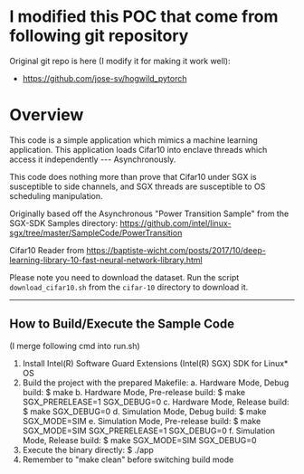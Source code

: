 # I modified this POC that come from following git repository 

Original git repo is here (I modify it for making it work well):

- https://github.com/jose-sv/hogwild_pytorch

# Overview

This code is a simple application which mimics a machine learning application.
This application loads Cifar10 into enclave threads which access it independently --- Asynchronously.

This code does nothing more than prove that Cifar10 under SGX is susceptible to side channels, and SGX threads are susceptible to OS scheduling manipulation.

Originally based off the Asynchronous "Power Transition Sample" from the SGX-SDK Samples directory:
    https://github.com/intel/linux-sgx/tree/master/SampleCode/PowerTransition

Cifar10 Reader from 
    https://baptiste-wicht.com/posts/2017/10/deep-learning-library-10-fast-neural-network-library.html
    
Please note you need to download the dataset. Run the script `download_cifar10.sh` from the `cifar-10` directory to download it.

------------------------------------
How to Build/Execute the Sample Code
------------------------------------
(I merge following cmd into run.sh)
1. Install Intel(R) Software Guard Extensions (Intel(R) SGX) SDK for Linux* OS
2. Build the project with the prepared Makefile:
    a. Hardware Mode, Debug build:
        $ make
    b. Hardware Mode, Pre-release build:
        $ make SGX_PRERELEASE=1 SGX_DEBUG=0
    c. Hardware Mode, Release build:
        $ make SGX_DEBUG=0
    d. Simulation Mode, Debug build:
        $ make SGX_MODE=SIM
    e. Simulation Mode, Pre-release build:
        $ make SGX_MODE=SIM SGX_PRERELEASE=1 SGX_DEBUG=0
    f. Simulation Mode, Release build:
        $ make SGX_MODE=SIM SGX_DEBUG=0
3. Execute the binary directly:
    $ ./app
4. Remember to "make clean" before switching build mode
